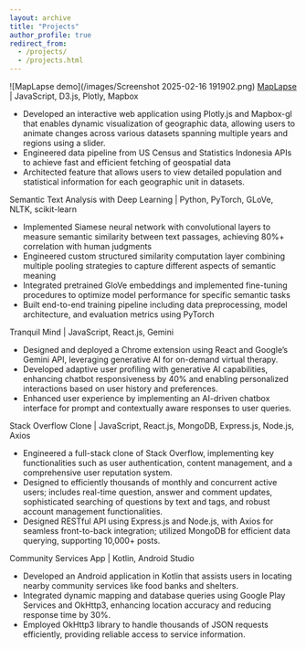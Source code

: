 ```yaml
---
layout: archive
title: "Projects"
author_profile: true
redirect_from: 
  - /projects/
  - /projects.html
---
```


![MapLapse demo](/images/Screenshot 2025-02-16 191902.png)
[MapLapse](https://gteref.github.io/maplapse-js/) | JavaScript, D3.js, Plotly, Mapbox
* Developed an interactive web application using Plotly.js and Mapbox-gl that enables dynamic visualization of geographic data,
allowing users to animate changes across various datasets spanning multiple years and regions using a slider.
* Engineered data pipeline from US Census and Statistics Indonesia APIs to achieve fast and efficient fetching of geospatial data
* Architected feature that allows users to view detailed population and statistical information for each geographic unit in datasets.

Semantic Text Analysis with Deep Learning | Python, PyTorch, GLoVe, NLTK, scikit-learn
* Implemented Siamese neural network with convolutional layers to measure semantic similarity between text passages, achieving 80%+
correlation with human judgments
* Engineered custom structured similarity computation layer combining multiple pooling strategies to capture different aspects of semantic
meaning
* Integrated pretrained GloVe embeddings and implemented fine-tuning procedures to optimize model performance for specific semantic tasks
* Built end-to-end training pipeline including data preprocessing, model architecture, and evaluation metrics using PyTorch

Tranquil Mind | JavaScript, React.js, Gemini
* Designed and deployed a Chrome extension using React and Google’s Gemini API, leveraging generative AI for on-demand virtual therapy.
* Developed adaptive user profiling with generative AI capabilities, enhancing chatbot responsiveness by 40% and enabling personalized
interactions based on user history and preferences.
* Enhanced user experience by implementing an AI-driven chatbox interface for prompt and contextually aware responses to user queries.

Stack Overflow Clone | JavaScript, React.js, MongoDB, Express.js, Node.js, Axios
* Engineered a full-stack clone of Stack Overflow, implementing key functionalities such as user authentication, content management, and a
comprehensive user reputation system.
* Designed to efficiently thousands of monthly and concurrent active users; includes real-time question, answer and comment updates,
sophisticated searching of questions by text and tags, and robust account management functionalities.
* Designed RESTful API using Express.js and Node.js, with Axios for seamless front-to-back integration; utilized MongoDB for efficient data
querying, supporting 10,000+ posts.

Community Services App | Kotlin, Android Studio
* Developed an Android application in Kotlin that assists users in locating nearby community services like food banks and shelters.
* Integrated dynamic mapping and database queries using Google Play Services and OkHttp3, enhancing location accuracy and reducing
response time by 30%.
* Employed OkHttp3 library to handle thousands of JSON requests efficiently, providing reliable access to service information.